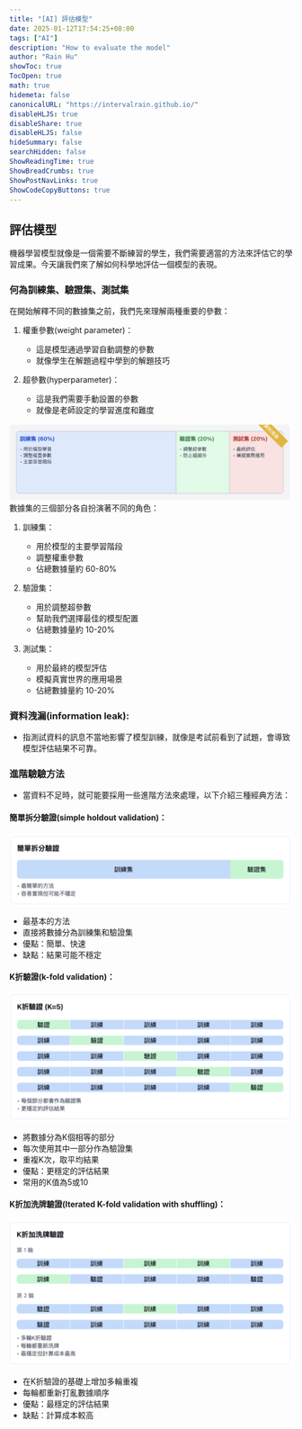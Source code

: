 ```yaml
---
title: "[AI] 評估模型"
date: 2025-01-12T17:54:25+08:00
tags: ["AI"]
description: "How to evaluate the model"
author: "Rain Hu"
showToc: true
TocOpen: true
math: true
hidemeta: false
canonicalURL: "https://intervalrain.github.io/"
disableHLJS: true
disableShare: true
disableHLJS: false
hideSummary: false
searchHidden: false
ShowReadingTime: true
ShowBreadCrumbs: true
ShowPostNavLinks: true
ShowCodeCopyButtons: true
---
```


## 評估模型
機器學習模型就像是一個需要不斷練習的學生，我們需要適當的方法來評估它的學習成果。今天讓我們來了解如何科學地評估一個模型的表現。

### 何為訓練集、驗證集、測試集
在開始解釋不同的數據集之前，我們先來理解兩種重要的參數：
1. 權重參數(weight parameter)：
    + 這是模型通過學習自動調整的參數
    + 就像學生在解題過程中學到的解題技巧

2. 超參數(hyperparameter)：
    + 這是我們需要手動設置的參數
    + 就像是老師設定的學習進度和難度

![validation](./5_2/validation.png)
數據集的三個部分各自扮演著不同的角色：
1. 訓練集：
    + 用於模型的主要學習階段
    + 調整權重參數
    + 佔總數據量約 60-80%

2. 驗證集：
    + 用於調整超參數
    + 幫助我們選擇最佳的模型配置
    + 佔總數據量約 10-20%

3. 測試集：
    + 用於最終的模型評估
    + 模擬真實世界的應用場景
    + 佔總數據量約 10-20%


### 資料洩漏(information leak):
+ 指測試資料的訊息不當地影響了模型訓練，就像是考試前看到了試題，會導致模型評估結果不可靠。

### 進階驗驗方法
+ 當資料不足時，就可能要採用一些進階方法來處理，以下介紹三種經典方法：
#### 簡單拆分驗證(simple holdout validation)：
![simple_split](./5_2/simple_split.png)
+ 最基本的方法
+ 直接將數據分為訓練集和驗證集
+ 優點：簡單、快速
+ 缺點：結果可能不穩定


#### K折驗證(k-fold validation)：
![k-fold](./5_2/k-fold.png)
+ 將數據分為K個相等的部分
+ 每次使用其中一部分作為驗證集
+ 重複K次，取平均結果
+ 優點：更穩定的評估結果
+ 常用的K值為5或10


#### K折加洗牌驗證(Iterated K-fold validation with shuffling)：
![k-fold with shuffling](./5_2/k-fold_with_shuffling.png)
+ 在K折驗證的基礎上增加多輪重複
+ 每輪都重新打亂數據順序
+ 優點：最穩定的評估結果
+ 缺點：計算成本較高